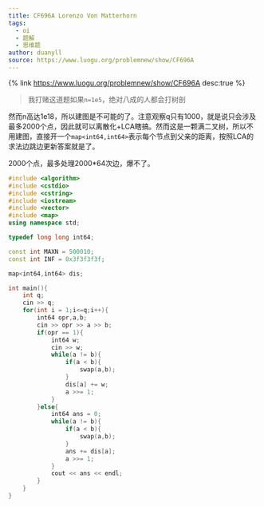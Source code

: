 ```yaml
---
title: CF696A Lorenzo Von Matterhorn
tags:
  - oi
  - 题解
  - 思维题
author: duanyll
source: https://www.luogu.org/problemnew/show/CF696A
---
```


{% link https://www.luogu.org/problemnew/show/CF696A desc:true %}

> 我打赌这道题如果`n=1e5`，绝对八成的人都会打树剖

然而n高达1e18，所以建图是不可能的了。注意观察q只有1000，就是说只会涉及最多2000个点，因此就可以离散化+LCA瞎搞。然而这是一颗满二叉树，所以不用建图，直接开一个`map<int64,int64>`表示每个节点到父亲的距离，按照LCA的求法边跳边更新答案就是了。

2000个点，最多处理2000\*64次边，爆不了。

```cpp
#include <algorithm>
#include <cstdio>
#include <cstring>
#include <iostream>
#include <vector>
#include <map>
using namespace std;

typedef long long int64;

const int MAXN = 500010;
const int INF = 0x3f3f3f3f;

map<int64,int64> dis;

int main(){
	int q;
	cin >> q;
	for(int i = 1;i<=q;i++){
		int64 opr,a,b;
		cin >> opr >> a >> b;
		if(opr == 1){
			int64 w;
			cin >> w;
			while(a != b){
				if(a < b){
					swap(a,b);
				}
				dis[a] += w;
				a >>= 1;
			}
		}else{
			int64 ans = 0;
			while(a != b){
				if(a < b){
					swap(a,b);
				}
				ans += dis[a];
				a >>= 1;
			}
			cout << ans << endl;
		}
	}
}
```
